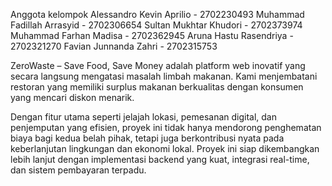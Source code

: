 Anggota kelompok Alessandro Kevin Aprilio - 2702230493 Muhammad Fadillah Arrasyid - 2702306654 Sultan Mukhtar Khudori - 2702373974 Muhammad Farhan Madisa - 2702362945 Aruna Hastu Rasendriya - 2702321270 Favian Junnanda Zahri - 2702315753

ZeroWaste – Save Food, Save Money adalah platform web inovatif yang secara langsung mengatasi masalah limbah makanan. Kami menjembatani restoran yang memiliki surplus makanan berkualitas dengan konsumen yang mencari diskon menarik.

Dengan fitur utama seperti jelajah lokasi, pemesanan digital, dan penjemputan yang efisien, proyek ini tidak hanya mendorong penghematan biaya bagi kedua belah pihak, tetapi juga berkontribusi nyata pada keberlanjutan lingkungan dan ekonomi lokal. Proyek ini siap dikembangkan lebih lanjut dengan implementasi backend yang kuat, integrasi real-time, dan sistem pembayaran terpadu.
